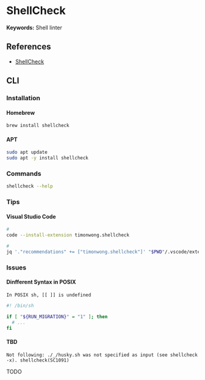 # ShellCheck

**Keywords:** Shell linter

## References

- [ShellCheck](https://www.shellcheck.net/)

## CLI

### Installation

#### Homebrew

```sh
brew install shellcheck
```

#### APT

```sh
sudo apt update
sudo apt -y install shellcheck
```

<!-- #### YUM

```sh
yum check-update

# Repo: EPEL
sudo yum -y install shellcheck
``` -->

<!-- ### Configuration

```sh
#
cat << EOF > ./.shellcheckrc

EOF
``` -->

### Commands

```sh
shellcheck --help
```

<!-- ### Usage

```sh
#
shellcheck
``` -->

### Tips

<!-- ####

```sh
# shellcheck disable=SC2081
# shellcheck disable=SC1091
``` -->

<!-- #### pre-commit

```yml
---
repos:
  - repo: https://github.com/shellcheck-py/shellcheck-py
    rev: v0.7.2.1
    hooks:
      - id: shellcheck
        language_version: python3.9
        stages: <commit>
``` -->

#### Visual Studio Code

```sh
#
code --install-extension timonwong.shellcheck

#
jq '."recommendations" += ["timonwong.shellcheck"]' "$PWD"/.vscode/extensions.json | sponge "$PWD"/.vscode/extensions.json
```

### Issues

#### Dinfferent Syntax in POSIX

```log
In POSIX sh, [[ ]] is undefined
```

```sh
#! /bin/sh

if [ "${RUN_MIGRATION}" = "1" ]; then
  # ...
fi
```

#### TBD

```log
Not following: ./_/husky.sh was not specified as input (see shellcheck -x). shellcheck(SC1091)
```

TODO

<!--
if command -v shellcheck >/dev/null; then
  npm run lint:sh
fi
-->

